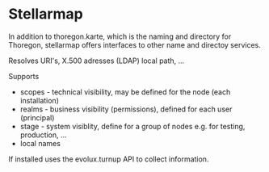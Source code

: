 Stellarmap
==========



In addition to thoregon.karte, which is the naming and directory for Thoregon, stellarmap offers interfaces to other
name and directoy services.

Resolves URI's, X.500 adresses (LDAP) local path, ...

Supports 
- scopes - technical visibility, may be defined for the node (each installation)
- realms - business visibility (permissions), defined for each user (principal)
- stage  - system visiblity, define for a group of nodes e.g. for testing, production, ...
- local names

If installed uses the evolux.turnup API to collect information.

